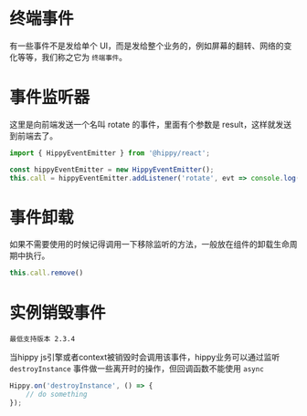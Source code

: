 # 终端事件

有一些事件不是发给单个 UI，而是发给整个业务的，例如屏幕的翻转、网络的变化等等，我们称之它为 `终端事件`。

# 事件监听器

这里是向前端发送一个名叫 rotate 的事件，里面有个参数是 result，这样就发送到前端去了。

```jsx
import { HippyEventEmitter } from '@hippy/react';

const hippyEventEmitter = new HippyEventEmitter();
this.call = hippyEventEmitter.addListener('rotate', evt => console.log(evt.result));
```

# 事件卸载

如果不需要使用的时候记得调用一下移除监听的方法，一般放在组件的卸载生命周期中执行。

```jsx
this.call.remove()
```

# 实例销毁事件

`最低支持版本 2.3.4`

当hippy js引擎或者context被销毁时会调用该事件，hippy业务可以通过监听 `destroyInstance` 事件做一些离开时的操作，但回调函数不能使用 `async`

```jsx
Hippy.on('destroyInstance', () => {
    // do something
});
```
